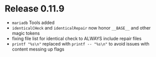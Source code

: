 # Release 0.11.9

- `mariadb` Tools added
- `identicalCHeck` and `identicalRepair` now honor `__BASE__` and other magic tokens
- fixing file list for identical check to ALWAYS include repair files
- `printf "%s\n"` replaced with `printf -- "%s\n"` to avoid issues with content messing up flags
